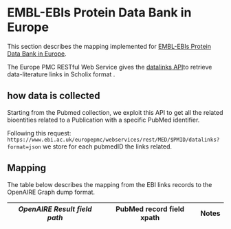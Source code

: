 # EMBL-EBIs Protein Data Bank in Europe

This section describes the mapping implemented for [EMBL-EBIs Protein Data Bank in Europe](https://www.ebi.ac.uk/).

The Europe PMC RESTful Web Service gives the [datalinks API](https://europepmc.org/RestfulWebService#!/Europe32PMC32Articles32RESTful32API)to retrieve data-literature links in Scholix format .

## how data is collected
Starting from the Pubmed collection, we exploit this API to get all the related bioentities related to a Publication with a specific PubMed identifier.

Following this request: `https://www.ebi.ac.uk/europepmc/webservices/rest/MED/$PMID/datalinks?format=json` we store for each pubmedID the links related.


## Mapping
The table below describes the mapping from the EBI links records to the OpenAIRE Graph dump format.


| *OpenAIRE Result field path*   | PubMed record field xpath      | Notes                                                                                                                                                         |
|--------------------------------|--------------------------------|---------------------------------------------------------------------------------------------------------------------------------------------------------------|